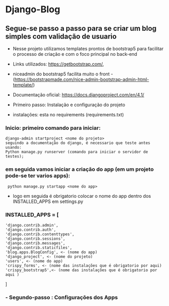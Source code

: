 # Django-Blog

## Segue-se passo a passo para se criar um blog simples com validação de usuario
- Nesse projeto utilizamos templates prontos de bootstrap5 para facilitar o processo de criação e com o foco principal no back-end
- Links utilizados: https://getbootstrap.com/,
- niceadmin do bootstrap5 facilita muito o front -(https://bootstrapmade.com/nice-admin-bootstrap-admin-html-template/)
- Documentação oficial: https://docs.djangoproject.com/en/4.1/ 	

- Primeiro passo: Instalação e configuração do projeto
- instalações: esta no requirements (requirements.txt)

### Inicio: primeiro comando para iniciar:
	django-admin startproject <nome do projeto>
	seguindo a documentação do django, é necessario que teste antes usando:
	Python manage.py runserver (comando para iniciar o servidor de testes);
###  em seguida vamos iniciar a criação do app (em um projeto pode-se ter varios apps):
	 python manage.py startapp <nome do app>
- logo em seguida é obrigatorio colocar o nome do app dentro dos INSTALLED_APPS em settings.py
### INSTALLED_APPS = [
	'django.contrib.admin',
	'django.contrib.auth',
	'django.contrib.contenttypes',
	'django.contrib.sessions',
	'django.contrib.messages',
	'django.contrib.staticfiles',
	'blog.apps.BlogConfig', <- (nome do app)
	'django_project', <- (nome do projeto)
	'users', <- (nome do app)
	'crispy_forms', <- (nome das instalações que é obrigatorio por aqui)
	'crispy_bootstrap5',<- (nome das instalações que é obrigatorio por aqui )
]
### - Segundo-passo : Configurações dos Apps
